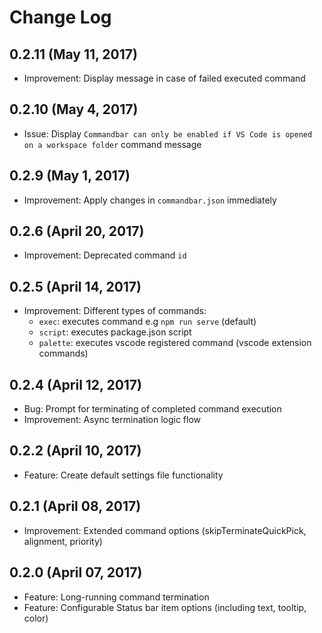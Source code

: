 # Change Log

## 0.2.11 (May 11, 2017)
- Improvement: Display message in case of failed executed command

## 0.2.10 (May 4, 2017)
- Issue: Display `Commandbar can only be enabled if VS Code is opened on a workspace folder` command message

## 0.2.9 (May 1, 2017)
- Improvement: Apply changes in `commandbar.json` immediately

## 0.2.6 (April 20, 2017)
- Improvement: Deprecated command `id`

## 0.2.5 (April 14, 2017)
- Improvement: Different types of commands:
	* `exec`: executes command e.g `npm run serve` (default)
	* `script`: executes package.json script
	* `palette`: executes vscode registered command (vscode extension commands)

## 0.2.4 (April 12, 2017)
- Bug: Prompt for terminating of completed command execution
- Improvement: Async termination logic flow

## 0.2.2 (April 10, 2017)
- Feature: Create default settings file functionality

## 0.2.1 (April 08, 2017)
- Improvement: Extended command options (skipTerminateQuickPick, alignment, priority)

## 0.2.0 (April 07, 2017)
- Feature: Long-running command termination
- Feature: Configurable Status bar item options (including text, tooltip, color)
